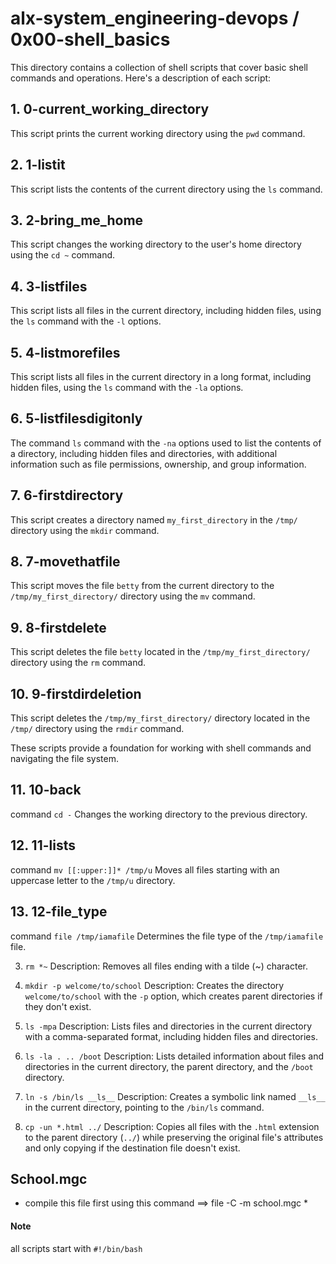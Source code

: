 # alx-system_engineering-devops / 0x00-shell_basics

This directory contains a collection of shell scripts that cover basic shell commands and operations. Here's a description of each script:

## 1. 0-current_working_directory

This script prints the current working directory using the `pwd` command.

## 2. 1-listit

This script lists the contents of the current directory using the `ls` command.

## 3. 2-bring_me_home

This script changes the working directory to the user's home directory using the `cd ~` command.

## 4. 3-listfiles

This script lists all files in the current directory, including hidden files, using the `ls` command with the `-l` options.

## 5. 4-listmorefiles

This script lists all files in the current directory in a long format, including hidden files, using the `ls` command with the `-la` options.

## 6. 5-listfilesdigitonly

The command  `ls` command with the `-na` options used to list the contents of a directory, including hidden files and directories, with additional information such as file permissions, ownership, and group information. 

## 7. 6-firstdirectory

This script creates a directory named `my_first_directory` in the `/tmp/` directory using the `mkdir` command.

## 8. 7-movethatfile

This script moves the file `betty` from the current directory to the `/tmp/my_first_directory/` directory using the `mv` command.

## 9. 8-firstdelete

This script deletes the file `betty` located in the `/tmp/my_first_directory/` directory using the `rm` command.

## 10. 9-firstdirdeletion

This script deletes the `/tmp/my_first_directory/` directory located in the `/tmp/` directory using the `rmdir` command.

These scripts provide a foundation for working with shell commands and navigating the file system.

## 11. 10-back
 command `cd -` Changes the working directory to the previous directory.
   
## 12. 11-lists
command `mv [[:upper:]]* /tmp/u` Moves all files starting with an uppercase letter to the `/tmp/u` directory.

## 13. 12-file_type
command `file /tmp/iamafile` Determines the file type of the `/tmp/iamafile` file.
   
3. `rm *~`
   Description: Removes all files ending with a tilde (~) character.
   
4. `mkdir -p welcome/to/school`
   Description: Creates the directory `welcome/to/school` with the `-p` option, which creates parent directories if they don't exist.
   
5. `ls -mpa`
   Description: Lists files and directories in the current directory with a comma-separated format, including hidden files and directories.
   
6. `ls -la . .. /boot`
   Description: Lists detailed information about files and directories in the current directory, the parent directory, and the `/boot` directory.
   
8. `ln -s /bin/ls __ls__`
   Description: Creates a symbolic link named `__ls__` in the current directory, pointing to the `/bin/ls` command.
   
9. `cp -un *.html ../`
   Description: Copies all files with the `.html` extension to the parent directory (`../`) while preserving the original file's attributes and only copying if the destination file doesn't exist.

## School.mgc
* compile this file first using this command  ==> file -C -m school.mgc *

#### Note 
all scripts start with `#!/bin/bash`
